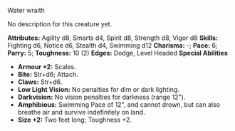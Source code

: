 Water wraith

No description for this creature yet.

**Attributes:** Agility d8, Smarts d4, Spirit d8, Strength d8, Vigor d8
**Skills:** Fighting d6, Notice d6, Stealth d4, Swimming d12
**Charisma:** -; **Pace:** 6; **Parry:** 5; **Toughness:** 10 (2)
**Edges:** Dodge, Level Headed
**Special Abilities**
- **Armour +2:** Scales.
- **Bite:** Str+d6; Attach.
- **Claws:** Str+d6.
- **Low Light Vision:** No penalties for dim or dark lighting.
- **Darkvision:** No vision penalties for darkness (range 12").
- **Amphibious:** Swimming Pace of 12", and cannot drown, but can also
breathe air and survive indefinitely on land.
- **Size +2:** Two feet long; Toughness +2.

